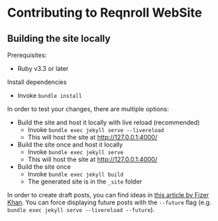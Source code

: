 # Contributing to Reqnroll WebSite

## Building the site locally

Prerequisites:

* Ruby v3.3 or later

Install dependencies

* Invoke `bundle install`

In order to test your changes, there are multiple options:

* Build the site and host it locally with live reload (recommended)
  * Invoke `bundle exec jekyll serve --livereload`
  * This will host the site at http://127.0.0.1:4000/
* Build the site once and host it locally
  * Invoke `bundle exec jekyll serve`
  * This will host the site at http://127.0.0.1:4000/
* Build the site once
  * Invoke `bundle exec jekyll build`
  * The generated site is in the `_site` folder

In order to create draft posts, you can find ideas in [this article by Fizer Khan](https://www.fizerkhan.com/blog/posts/working-with-upcoming-posts-in-jekyll). You can force displaying future posts with the `--future` flag (e.g. `bundle exec jekyll serve --livereload --future`).